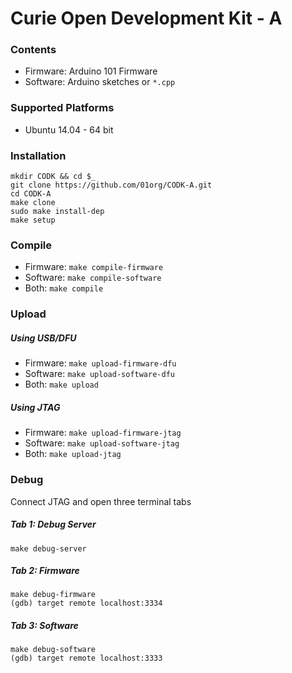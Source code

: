 # Curie Open Development Kit - A

### Contents

  - Firmware: Arduino 101 Firmware
  - Software: Arduino sketches or `*.cpp`

### Supported Platforms
 - Ubuntu 14.04 - 64 bit

### Installation
```
mkdir CODK && cd $_
git clone https://github.com/01org/CODK-A.git
cd CODK-A
make clone
sudo make install-dep
make setup
```

### Compile
- Firmware: `make compile-firmware`
- Software: `make compile-software`
- Both: `make compile`

### Upload

##### Using USB/DFU
- Firmware: `make upload-firmware-dfu`
- Software: `make upload-software-dfu`
- Both: `make upload`

##### Using JTAG
- Firmware: `make upload-firmware-jtag`
- Software: `make upload-software-jtag`
- Both: `make upload-jtag`

### Debug
Connect JTAG and open three terminal tabs

##### Tab 1: Debug Server
`make debug-server`

##### Tab 2: Firmware
`make debug-firmware`    
`(gdb) target remote localhost:3334`

##### Tab 3: Software
`make debug-software`    
`(gdb) target remote localhost:3333`
